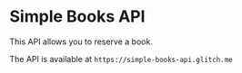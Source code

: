 # Simple Books API #

This API allows you to reserve a book.

The API is available at `https://simple-books-api.glitch.me`
